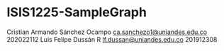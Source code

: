# ISIS1225-SampleGraph
Cristian Armando Sánchez Ocampo ca.sanchezo1@uniandes.edu.co 202022112
Luis Felipe Dussán R lf.dussan@uniandes.edu.co 201912308

